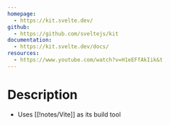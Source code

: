 ```yaml
---
homepage:
  - https://kit.svelte.dev/
github:
  - https://github.com/sveltejs/kit
documentation:
  - https://kit.svelte.dev/docs/
resources:
  - https://www.youtube.com/watch?v=H1eEFfAkIik&t
---
```

# Description
- Uses [[!notes/Vite]] as its build tool